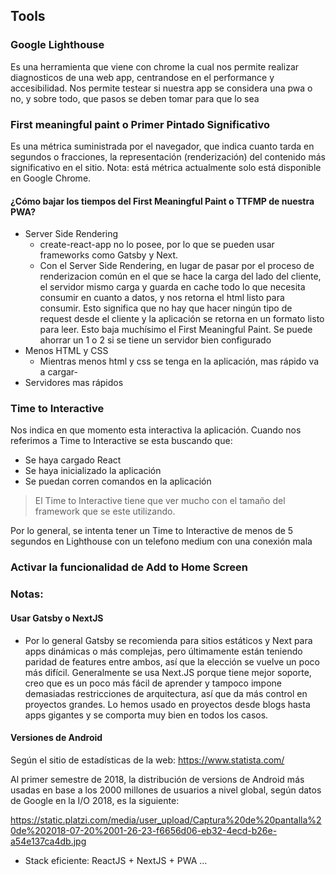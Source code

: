 ## Tools

### Google Lighthouse
Es una herramienta que viene con chrome la cual nos permite realizar diagnosticos de una web app, centrandose en el performance y accesibilidad. Nos permite testear si nuestra app se considera una pwa o no, y sobre todo, que pasos se deben tomar para que lo sea

### First meaningful paint o Primer Pintado Significativo
Es una métrica suministrada por el navegador, que indica cuanto tarda en segundos o fracciones, la representación (renderización) del contenido más significativo en el sitio.
Nota: está métrica actualmente solo está disponible en Google Chrome.

#### ¿Cómo bajar los tiempos del First Meaningful Paint o TTFMP de nuestra PWA?
- Server Side Rendering
  * create-react-app no lo posee, por lo que se pueden usar frameworks como Gatsby y Next.
  * Con el Server Side Rendering, en lugar de pasar por el proceso de renderizacion común en el que se hace la carga del lado del cliente, el servidor mismo carga y guarda en cache todo lo que necesita consumir en cuanto a datos, y nos retorna el html listo para consumir. Esto significa que no hay que hacer ningún tipo de request desde el cliente y la aplicación se retorna en un formato listo para leer. Esto baja muchísimo el First Meaningful Paint. Se puede ahorrar un 1 o 2 si se tiene un servidor bien configurado
- Menos HTML y CSS
  * Mientras menos html y css se tenga en la aplicación, mas rápido va a cargar-
- Servidores mas rápidos

### Time to Interactive
Nos indica en que momento esta interactiva la aplicación. Cuando nos referimos a Time to Interactive se esta buscando que:
- Se haya cargado React
- Se haya inicializado la aplicación
- Se puedan corren comandos en la aplicación

>El Time to Interactive tiene que ver mucho con el tamaño del framework que se este utilizando.

Por lo general, se intenta tener un Time to Interactive de menos de 5 segundos en Lighthouse con un telefono medium con una conexión mala

### Activar la funcionalidad de Add to Home Screen

### Notas:
#### Usar Gatsby o NextJS
- Por lo general Gatsby se recomienda para sitios estáticos y Next para apps dinámicas o más complejas, pero últimamente están teniendo paridad de features entre ambos, así que la elección se vuelve un poco más difícil.
Generalmente se usa Next.JS porque tiene mejor soporte, creo que es un poco más fácil de aprender y tampoco impone demasiadas restricciones de arquitectura, así que da más control en proyectos grandes. Lo hemos usado en proyectos desde blogs hasta apps gigantes y se comporta muy bien en todos los casos.

#### Versiones de Android
Según el sitio de estadísticas de la web: https://www.statista.com/

Al primer semestre de 2018, la distribución de versions de Android más usadas en base a los 2000 millones de usuarios a nivel global, según datos de Google en la I/O 2018, es la siguiente:

https://static.platzi.com/media/user_upload/Captura%20de%20pantalla%20de%202018-07-20%2001-26-23-f6656d06-eb32-4ecd-b26e-a54e137ca4db.jpg

- Stack eficiente:
ReactJS + NextJS + PWA …
